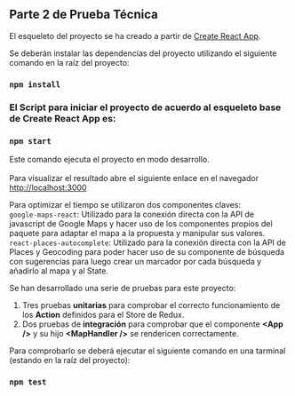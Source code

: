 ## Parte 2 de Prueba Técnica

El esqueleto del proyecto se ha creado a partir de [Create React App](https://github.com/facebook/create-react-app).

Se deberán instalar las dependencias del proyecto utilizando el siguiente comando en la raíz del proyecto:

### `npm install`

### El Script para iniciar el proyecto de acuerdo al esqueleto base de Create React App es:

### `npm start`

Este comando ejecuta el proyecto en modo desarrollo.
\
\
Para visualizar el resultado abre el siguiente enlace en el navegador [http://localhost:3000](http://localhost:3000)

Para optimizar el tiempo se utilizaron dos componentes claves:
\
 `google-maps-react`: Utilizado para la conexión directa con la API de javascript de Google Maps y hacer uso de los componentes propios del paquete para adaptar el mapa a la propuesta y manipular sus valores.
\
 `react-places-autocomplete`: Utilizado para la conexión directa con la API de Places y Geocoding para poder hacer uso de su componente de búsqueda con sugerencias para luego crear un marcador por cada búsqueda y añadirlo al mapa y al State.

Se han desarrollado una serie de pruebas para este proyecto:

1. Tres pruebas **unitarias** para comprobar el correcto funcionamiento de los **Action** definidos para el Store de Redux.
2. Dos pruebas de **integración** para comprobar que el componente **<App \/>** y su hijo **<MapHandler \/>** se rendericen correctamente.

Para comprobarlo se deberá ejecutar el siguiente comando en una tarminal (estando en la raíz del proyecto):

### `npm test`
